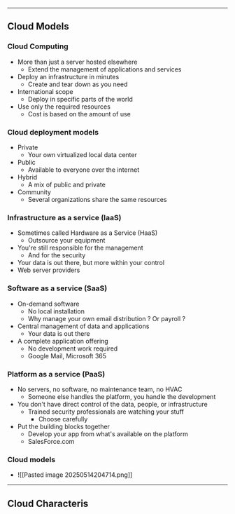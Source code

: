 
---

## Cloud Models

### Cloud Computing
- More than just a server hosted elsewhere
	- Extend the management of applications and services
- Deploy an infrastructure in minutes
	- Create and tear down as you need
- International scope
	- Deploy in specific parts of the world
- Use only the required resources
	- Cost is based on the amount of use

### Cloud deployment models
- Private
	- Your own virtualized local data center
- Public
	- Available to everyone over the internet
- Hybrid
	- A mix of public and private
- Community
	- Several organizations share the same resources

### Infrastructure as a service (IaaS)
- Sometimes called Hardware as a Service (HaaS)
	- Outsource your equipment
- You're still responsible for the management
	- And for the security
- Your data is out there, but more within your control
- Web server providers

### Software as a service (SaaS)
- On-demand software
	- No local installation
	- Why manage your own email distribution ? Or payroll ?
- Central management of data and applications
	- Your data is out there
- A complete application offering
	- No development work required
	- Google Mail, Microsoft 365

### Platform as a service (PaaS)
- No servers, no software, no maintenance team, no HVAC
	- Someone else handles the platform, you handle the development
- You don't have direct control of the data, people, or infrastructure
	- Trained security professionals are watching your stuff
		- Choose carefully
- Put the building blocks together
	- Develop your app from what's available on the platform
	- SalesForce.com

### Cloud models
- ![[Pasted image 20250514204714.png]]

---

## Cloud Characteris
